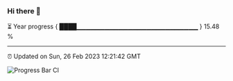 ### Hi there 👋

⏳ Year progress { ████▁▁▁▁▁▁▁▁▁▁▁▁▁▁▁▁▁▁▁▁▁▁▁▁▁▁ } 15.48 %

---

⏰ Updated on Sun, 26 Feb 2023 12:21:42 GMT

![Progress Bar CI](https://github.com/liununu/liununu/workflows/Progress%20Bar%20CI/badge.svg)
